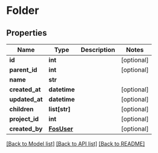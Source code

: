 # Folder

## Properties
Name | Type | Description | Notes
------------ | ------------- | ------------- | -------------
**id** | **int** |  | [optional] 
**parent_id** | **int** |  | [optional] 
**name** | **str** |  | 
**created_at** | **datetime** |  | [optional] 
**updated_at** | **datetime** |  | [optional] 
**children** | **list[str]** |  | [optional] 
**project_id** | **int** |  | [optional] 
**created_by** | [**FosUser**](FosUser.md) |  | [optional] 

[[Back to Model list]](../README.md#documentation-for-models) [[Back to API list]](../README.md#documentation-for-api-endpoints) [[Back to README]](../README.md)



